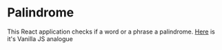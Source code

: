 # Palindrome

This React application checks if a word or a phrase a palindrome. [Here](https://github.com/Olezha83/vanillaJS-palindrome) is it's Vanilla JS analogue
